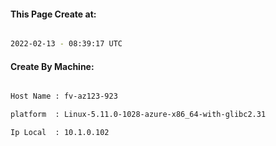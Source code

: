 
   
#### This Page Create at:

```bash

2022-02-13 - 08:39:17 UTC

```

#### Create By Machine:

```bash

Host Name : fv-az123-923

platform  : Linux-5.11.0-1028-azure-x86_64-with-glibc2.31

Ip Local  : 10.1.0.102

```

